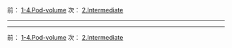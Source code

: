 前： [1-4.Pod-volume](1-4.Pod-volume.md)
次： [2.Intermediate](../2.Intermediate/README.md)

---

---

前： [1-4.Pod-volume](1-4.Pod-volume.md)
次： [2.Intermediate](../2.Intermediate/README.md)